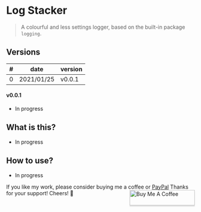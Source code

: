 # Log Stacker
> A colourful and less settings logger, based on the built-in package `logging`.

## Versions
|#|      date|version|
|-|----------|-------|
|0|2021/01/25| v0.0.1|

#### v0.0.1
- In progress

## What is this?
- In progress

## How to use?
- In progress

If you like my work, please consider buying me a coffee or [PayPal](https://paypal.me/RonDevStudio?locale.x=zh_TW)
Thanks for your support! Cheers! 🎉
<a href="https://www.buymeacoffee.com/ronchang" target="_blank"><img src="https://www.buymeacoffee.com/assets/img/custom_images/orange_img.png" alt="Buy Me A Coffee" style="height: 41px !important;width: 174px !important;box-shadow: 0px 3px 2px 0px rgba(190, 190, 190, 0.5) !important;-webkit-box-shadow: 0px 3px 2px 0px rgba(190, 190, 190, 0.5) !important;" align="right"></a>
